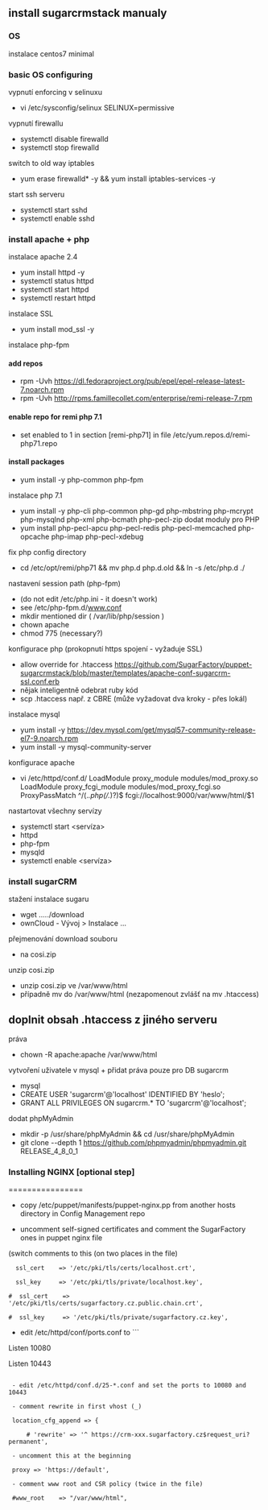 ## install sugarcrmstack manualy

### OS
instalace centos7 minimal

### basic OS configuring

vypnutí enforcing v selinuxu
 - vi /etc/sysconfig/selinux
    SELINUX=permissive

vypnutí firewallu
 - systemctl disable firewalld
 - systemctl stop firewalld

switch to old way iptables
 - yum erase firewalld* -y && yum install iptables-services -y

start ssh serveru
 - systemctl start sshd
 - systemctl enable sshd

### install apache + php

instalace apache 2.4
 - yum install httpd -y
 - systemctl status httpd
 - systemctl start httpd
 - systemctl restart httpd

instalace SSL
 - yum install mod_ssl -y

instalace php-fpm

#### add repos
 - rpm -Uvh https://dl.fedoraproject.org/pub/epel/epel-release-latest-7.noarch.rpm
 - rpm -Uvh http://rpms.famillecollet.com/enterprise/remi-release-7.rpm
#### enable repo for remi php 7.1
 - set enabled to 1 in section [remi-php71] in file /etc/yum.repos.d/remi-php71.repo
#### install packages
 - yum install -y php-common php-fpm

instalace php 7.1
 - yum install -y php-cli php-common php-gd php-mbstring php-mcrypt php-mysqlnd php-xml php-bcmath php-pecl-zip
dodat moduly pro PHP
 - yum install php-pecl-apcu php-pecl-redis php-pecl-memcached php-opcache php-imap php-pecl-xdebug

fix php config directory
 - cd /etc/opt/remi/php71 && mv php.d php.d.old && ln -s /etc/php.d ./

 nastavení session path (php-fpm)
  - (do not edit /etc/php.ini - it doesn't work)
  - see /etc/php-fpm.d/www.conf
  - mkdir mentioned dir ( /var/lib/php/session )
  - chown apache
  - chmod 775 (necessary?)

konfigurace php (prokopnutí https spojení - vyžaduje SSL)
 - allow override for .htaccess
    https://github.com/SugarFactory/puppet-sugarcrmstack/blob/master/templates/apache-conf-sugarcrm-ssl.conf.erb
 - nějak inteligentně odebrat ruby kód
 - scp .htaccess např. z CBRE (může vyžadovat dva kroky - přes lokál)

instalace mysql
 - yum install -y https://dev.mysql.com/get/mysql57-community-release-el7-9.noarch.rpm
 - yum install -y mysql-community-server

konfigurace apache
 - vi /etc/httpd/conf.d/
    LoadModule proxy_module modules/mod_proxy.so
    LoadModule proxy_fcgi_module modules/mod_proxy_fcgi.so
    ProxyPassMatch ^/(.*\.php(/.*)?)$ fcgi://localhost:9000/var/www/html/$1

nastartovat všechny servízy
 - systemctl start <servíza>
 - httpd
 - php-fpm
 - mysqld
 - systemctl enable <servíza>

### install sugarCRM

stažení instalace sugaru
 - wget ...../download
 - ownCloud - Vývoj > Instalace ...

přejmenování download souboru
 - na cosi.zip

unzip cosi.zip
 - unzip cosi.zip ve /var/www/html
 - případně mv do /var/www/html (nezapomenout zvlášť na mv .htaccess)

doplnit obsah .htaccess z jiného serveru
 -

práva
 - chown -R apache:apache /var/www/html

vytvoření uživatele v mysql + přidat práva pouze pro DB sugarcrm
 - mysql
 - CREATE USER 'sugarcrm'@'localhost' IDENTIFIED BY 'heslo';
 - GRANT ALL PRIVILEGES ON sugarcrm.* TO 'sugarcrm'@'localhost';

dodat phpMyAdmin
 - mkdir -p /usr/share/phpMyAdmin && cd /usr/share/phpMyAdmin
 - git clone --depth 1 https://github.com/phpmyadmin/phpmyadmin.git RELEASE_4_8_0_1


### Installing NGINX [optional step]
================

 - copy /etc/puppet/manifests/puppet-nginx.pp from another hosts directory in Config Management repo

 - uncomment self-signed certificates and comment the SugarFactory ones in puppet nginx file

 (switch comments to this (on two places in the file)

 ```
   ssl_cert    => '/etc/pki/tls/certs/localhost.crt',

   ssl_key     => '/etc/pki/tls/private/localhost.key',

 #  ssl_cert    => '/etc/pki/tls/certs/sugarfactory.cz.public.chain.crt',

 #  ssl_key     => '/etc/pki/tls/private/sugarfactory.cz.key',

 ```

 - edit /etc/httpd/conf/ports.conf to ```

 Listen 10080

 Listen 10443

```

 - edit /etc/httpd/conf.d/25-*.conf and set the ports to 10080 and 10443

 - comment rewrite in first vhost (_)

 location_cfg_append => {

     # 'rewrite' => '^ https://crm-xxx.sugarfactory.cz$request_uri? permanent',

 - uncomment this at the beginning

 proxy => 'https://default',

 - comment www root and CSR policy (twice in the file)

 #www_root    => "/var/www/html",

